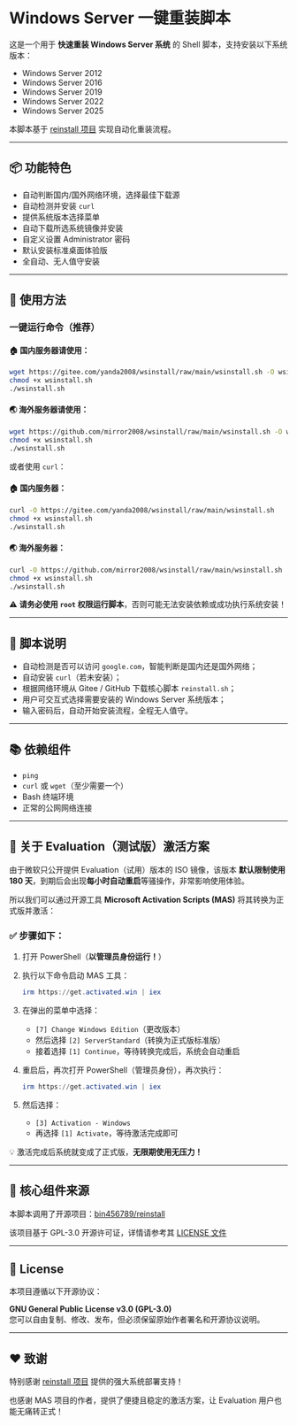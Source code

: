 
# Windows Server 一键重装脚本

这是一个用于 **快速重装 Windows Server 系统** 的 Shell 脚本，支持安装以下系统版本：

- Windows Server 2012  
- Windows Server 2016  
- Windows Server 2019  
- Windows Server 2022  
- Windows Server 2025  

本脚本基于 [reinstall 项目](https://github.com/bin456789/reinstall) 实现自动化重装流程。

---

## 📦 功能特色

- 自动判断国内/国外网络环境，选择最佳下载源  
- 自动检测并安装 `curl`  
- 提供系统版本选择菜单  
- 自动下载所选系统镜像并安装  
- 自定义设置 Administrator 密码  
- 默认安装标准桌面体验版  
- 全自动、无人值守安装  

---

## 🚀 使用方法

### 一键运行命令（推荐）

#### 🏠 国内服务器请使用：

```bash
wget https://gitee.com/yanda2008/wsinstall/raw/main/wsinstall.sh -O wsinstall.sh
chmod +x wsinstall.sh
./wsinstall.sh
```

#### 🌏 海外服务器请使用：

```bash
wget https://github.com/mirror2008/wsinstall/raw/main/wsinstall.sh -O wsinstall.sh
chmod +x wsinstall.sh
./wsinstall.sh
```

或者使用 `curl`：

#### 🏠 国内服务器：

```bash
curl -O https://gitee.com/yanda2008/wsinstall/raw/main/wsinstall.sh
chmod +x wsinstall.sh
./wsinstall.sh
```

#### 🌏 海外服务器：

```bash
curl -O https://github.com/mirror2008/wsinstall/raw/main/wsinstall.sh
chmod +x wsinstall.sh
./wsinstall.sh
```

⚠️ **请务必使用 `root` 权限运行脚本**，否则可能无法安装依赖或成功执行系统安装！

---

## 🧩 脚本说明

- 自动检测是否可以访问 `google.com`，智能判断是国内还是国外网络；
- 自动安装 `curl`（若未安装）；
- 根据网络环境从 Gitee / GitHub 下载核心脚本 `reinstall.sh`；
- 用户可交互式选择需要安装的 Windows Server 系统版本；
- 输入密码后，自动开始安装流程，全程无人值守。

---

## 📚 依赖组件

- `ping`
- `curl` 或 `wget`（至少需要一个）
- Bash 终端环境
- 正常的公网网络连接

---

## 🔐 关于 Evaluation（测试版）激活方案

由于微软只公开提供 Evaluation（试用）版本的 ISO 镜像，该版本 **默认限制使用 180 天**，到期后会出现**每小时自动重启**等骚操作，非常影响使用体验。

所以我们可以通过开源工具 **Microsoft Activation Scripts (MAS)** 将其转换为正式版并激活：

### ✅ 步骤如下：

1. 打开 PowerShell（**以管理员身份运行！**）  
2. 执行以下命令启动 MAS 工具：

   ```powershell
   irm https://get.activated.win | iex
   ```

3. 在弹出的菜单中选择：

   - `[7] Change Windows Edition`（更改版本）  
   - 然后选择 `[2] ServerStandard`（转换为正式版标准版）  
   - 接着选择 `[1] Continue`，等待转换完成后，系统会自动重启  

4. 重启后，再次打开 PowerShell（管理员身份），再次执行：

   ```powershell
   irm https://get.activated.win | iex
   ```

5. 然后选择：

   - `[3] Activation - Windows`  
   - 再选择 `[1] Activate`，等待激活完成即可  

💡 激活完成后系统就变成了正式版，**无限期使用无压力！**

---

## 🧠 核心组件来源

本脚本调用了开源项目：[bin456789/reinstall](https://github.com/bin456789/reinstall)

该项目基于 GPL-3.0 开源许可证，详情请参考其 [LICENSE 文件](https://github.com/bin456789/reinstall/blob/main/LICENSE)

---

## 📝 License

本项目遵循以下开源协议：

**GNU General Public License v3.0 (GPL-3.0)**  
您可以自由复制、修改、发布，但必须保留原始作者署名和开源协议说明。

---

## ❤️ 致谢

特别感谢 [reinstall 项目](https://github.com/bin456789/reinstall) 提供的强大系统部署支持！

也感谢 MAS 项目的作者，提供了便捷且稳定的激活方案，让 Evaluation 用户也能无痛转正式！

